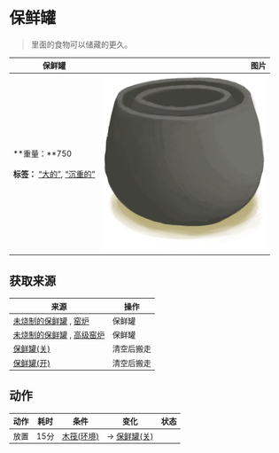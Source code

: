 # 保鲜罐  
> 里面的食物可以储藏的更久。  
  
  保鲜罐  |   图片   
 ----  |  ----:   
 **重量：**750<br><br>**标签：**	[“大的”](tag_Large.md), [“沉重的”](tag_Heavy.md)  |  ![](Sprite/ClayPotCoolerUnfired.png)   
  
## 获取来源  
来源  |  操作  
----  |  ----  
[未烧制的保鲜罐](ClayPotCoolerUnfired.md) , [窑炉](Kiln.md)  |  保鲜罐  
[未烧制的保鲜罐](ClayPotCoolerUnfired.md) , [高级窑炉](KilnAdvanced.md)  |  保鲜罐  
[保鲜罐(关)](ClayPotCoolerOff.md)  |  清空后搬走  
[保鲜罐(开)](ClayPotCoolerOn.md)  |  清空后搬走  
## 动作  
动作  |  耗时  |  条件  |  变化  |  状态  
----  |  ----  |  ----  |  ----  |  ----  
放置<br>  |  15分  |  [木筏(环境)](Env_Raft.md)  |  → [保鲜罐(关)](ClayPotCoolerOff.md)<br>  |    
